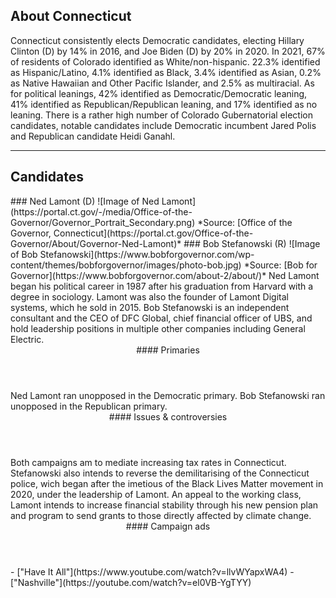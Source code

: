 ## About Connecticut
Connecticut consistently elects Democratic candidates, electing
Hillary Clinton (D) by 14% in 2016, and Joe Biden (D) by 20% in 2020.
In 2021, 67% of residents of Colorado identified as White/non-hispanic. 22.3% identified as Hispanic/Latino, 4.1% identified as Black, 3.4% identified as Asian, 0.2% as Native Hawaiian and Other Pacific Islander, and 2.5% as multiracial. As for political leanings, 42% identified as Democratic/Democratic leaning, 41% identified as Republican/Republican leaning, and 17% identified as no leaning. There is a rather high number of Colorado Gubernatorial election candidates, notable candidates include Democratic incumbent Jared Polis and Republican candidate Heidi Ganahl.

---

## Candidates

<Grid>
  <Box>
    ### Ned Lamont (D)
    ![Image of Ned Lamont](https://portal.ct.gov/-/media/Office-of-the-Governor/Governor_Portrait_Secondary.png)
    *Source: [Office of the Governor, Connecticut](https://portal.ct.gov/Office-of-the-Governor/About/Governor-Ned-Lamont)*
  </Box>
  <Box>
    ### Bob Stefanowski (R)
    ![Image of Bob Stefanowski](https://www.bobforgovernor.com/wp-content/themes/bobforgovernor/images/photo-bob.jpg)
    *Source: [Bob for Governor](https://www.bobforgovernor.com/about-2/about/)*
  </Box>

  <Box>
    Ned Lamont began his political career in 1987 after his graduation from
    Harvard with a degree in sociology. Lamont was also the founder of
    Lamont Digital systems, which he sold in 2015.
  </Box>
  <Box>
    Bob Stefanowski is an independent consultant and the CEO of DFC Global,
    chief financial officer of UBS, and hold leadership positions in multiple
    other companies including General Electric.
  </Box>

  <Header>
    #### Primaries
  </Header>
  <Box>
    Ned Lamont ran unopposed in the Democratic primary.
  </Box>
  <Box>
    Bob Stefanowski ran unopposed in the Republican primary.
  </Box>

  <Header>
    #### Issues & controversies
  </Header>

  <WideBox>
    Both campaigns am to mediate increasing tax rates in Connecticut.
    Stefanowski also intends to reverse the demilitarising of the Connecticut
    police, wich began after the imetious of the Black Lives Matter movement in
    2020, under the leadership of Lamont. An appeal to the working class, Lamont
    intends to increase financial stability through his new pension plan and
    program to send grants to those directly affected by climate change.
  </WideBox>
 
  <Header>
    #### Campaign ads
  </Header>
  <Box>
    - ["Have It All"](https://www.youtube.com/watch?v=llvWYapxWA4)
  </Box>
  <Box>
    - ["Nashville"](https://youtube.com/watch?v=el0VB-YgTYY)
  </Box>
</Grid>
